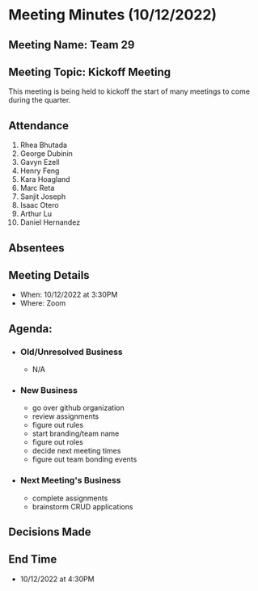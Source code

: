 # Meeting Minutes (10/12/2022)
## Meeting Name: Team 29
## Meeting Topic: Kickoff Meeting
This meeting is being held to kickoff the start of many meetings to come during the quarter.
## Attendance
1. Rhea Bhutada
2. George Dubinin
3. Gavyn Ezell
4. Henry Feng
5. Kara Hoagland
6. Marc Reta
7. Sanjit Joseph
8. Isaac Otero
9. Arthur Lu
10. Daniel Hernandez

## Absentees

## Meeting Details
- When: 10/12/2022 at 3:30PM
- Where: Zoom

## Agenda:
- ### Old/Unresolved Business
  - N/A
- ### New Business
  - go over github organization
  - review assignments
  - figure out rules
  - start branding/team name
  - figure out roles
  - decide next meeting times
  - figure out team bonding events
- ### Next Meeting's Business
  - complete assignments
  - brainstorm CRUD applications

## Decisions Made

## End Time
- 10/12/2022 at 4:30PM



